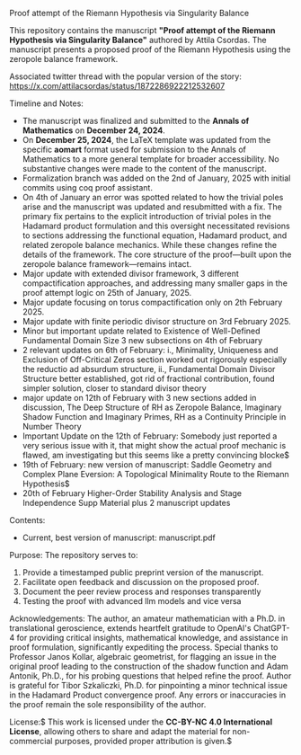 Proof attempt of the Riemann Hypothesis via Singularity Balance

This repository contains the manuscript **"Proof attempt of the Riemann Hypothesis via Singularity Balance"** authored by Attila Csordas. The manuscript presents a proposed proof of the Riemann Hypothesis using the zeropole balance framework.

Associated twitter thread with the popular version of the story: https://x.com/attilacsordas/status/1872286922212532607

Timeline and Notes:
- The manuscript was finalized and submitted to the **Annals of Mathematics** on **December 24, 2024**.
- On **December 25, 2024**, the LaTeX template was updated from the specific **aomart** format used for submission to the Annals of Mathematics to a more general template for broader accessibility. No substantive changes were made to the content of the manuscript.
- Formalization branch was added on the 2nd of January, 2025 with initial commits using coq proof assistant.
- On 4th of January an error was spotted related to how the trivial poles arise and the manuscript was updated and resubmitted with a fix. The primary fix pertains to the explicit introduction of trivial poles in the Hadamard product formulation and this oversight necessitated revisions to sections addressing the functional equation, Hadamard product, and related zeropole balance mechanics. While these changes refine the details of the framework. The core structure of the proof—built upon the zeropole balance framework—remains intact.
- Major update with extended divisor framework, 3 different compactification approaches, and addressing many smaller gaps in the proof attempt logic on 25th of January, 2025.
- Major update focusing on torus compactification only on 2th February 2025.
- Major update with finite periodic divisor structure on 3rd February 2025.
- Minor but important update related to Existence of Well-Defined Fundamental Domain Size 3 new subsections on 4th of February
- 2 relevant updates on 6th of February: i., Minimality, Uniqueness and Exclusion of Off-Critical Zeros section worked out rigorously especially the reductio ad absurdum structure, ii., Fundamental Domain Divisor Structure better established, got rid of fractional contribution, found simpler solution, closer to standard divisor theory
- major update on 12th of February with 3 new sections added in discussion, The Deep Structure of RH as Zeropole Balance, Imaginary Shadow Function and Imaginary Primes, RH as a Continuity Principle in Number Theory
- Important Update on the 12th of February: Somebody just reported a very serious issue with it, that might show the actual proof mechanic is flawed, am investigating but this seems like a pretty convincing blocke$
- 19th of February: new version of manuscript: Saddle Geometry and Complex Plane Eversion: A Topological Minimality Route to the Riemann Hypothesis$
- 20th of February Higher-Order Stability Analysis and Stage Independence Supp Material plus 2 manuscript updates

Contents:
- Current, best version of manuscript: manuscript.pdf

Purpose:
The repository serves to:
1. Provide a timestamped public preprint version of the manuscript.
2. Facilitate open feedback and discussion on the proposed proof.
3. Document the peer review process and responses transparently
4. Testing the proof with advanced llm models and vice versa

Acknowledgements:
The author, an amateur mathematician with a Ph.D. in translational geroscience, extends heartfelt gratitude to OpenAI's ChatGPT-4 for providing critical insights, mathematical knowledge, and assistance in proof formulation, significantly expediting the process. Special thanks to Professor Janos Kollar, algebraic geometrist, for flagging an issue in the original proof leading to the construction of the shadow function and Adam Antonik, Ph.D., for his probing questions that helped refine the proof. Author is grateful for Tibor Szkaliczki, Ph.D. for pinpointing a minor technical issue in the Hadamard Product convergence proof. 
Any errors or inaccuracies in the proof remain the sole responsibility of the author.

License:$
This work is licensed under the **CC-BY-NC 4.0 International License**, allowing others to share and adapt the material for non-commercial purposes, provided proper attribution is given.$
